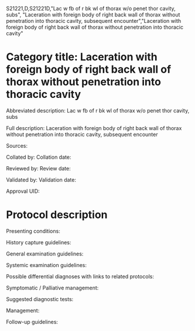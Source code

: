 S21221,D,S21221D,"Lac w fb of r bk wl of thorax w/o penet thor cavity, subs", "Laceration with foreign body of right back wall of thorax without penetration into thoracic cavity, subsequent encounter","Laceration with foreign body of right back wall of thorax without penetration into thoracic cavity"
# Category title: Laceration with foreign body of right back wall of thorax without penetration into thoracic cavity

Abbreviated description: Lac w fb of r bk wl of thorax w/o penet thor cavity, subs

Full description: Laceration with foreign body of right back wall of thorax without penetration into thoracic cavity, subsequent encounter

Sources:

Collated by:
Collation date:

Reviewed by:
Review date:

Validated by:
Validation date:

Approval UID:

# Protocol description

Presenting conditions:

History capture guidelines:

General examination guidelines:

Systemic examination guidelines:

Possible differential diagnoses with links to related protocols:

Symptomatic / Palliative management:

Suggested diagnostic tests:

Management:

Follow-up guidelines:
